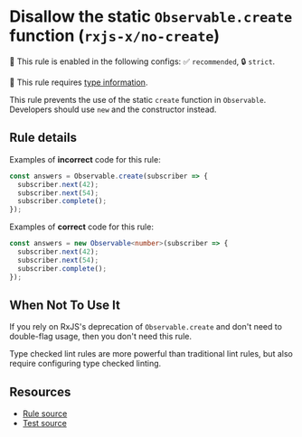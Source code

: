 # Disallow the static `Observable.create` function (`rxjs-x/no-create`)

💼 This rule is enabled in the following configs: ✅ `recommended`, 🔒 `strict`.

💭 This rule requires [type information](https://typescript-eslint.io/linting/typed-linting).

<!-- end auto-generated rule header -->

This rule prevents the use of the static `create` function in `Observable`. Developers should use `new` and the constructor instead.

## Rule details

Examples of **incorrect** code for this rule:

```ts
const answers = Observable.create(subscriber => {
  subscriber.next(42);
  subscriber.next(54);
  subscriber.complete();
});
```

Examples of **correct** code for this rule:

```ts
const answers = new Observable<number>(subscriber => {
  subscriber.next(42);
  subscriber.next(54);
  subscriber.complete();
});
```

## When Not To Use It

If you rely on RxJS's deprecation of `Observable.create` and don't need to double-flag usage,
then you don't need this rule.

Type checked lint rules are more powerful than traditional lint rules, but also require configuring type checked linting.

## Resources

- [Rule source](/src/rules/no-create.ts)
- [Test source](/tests/rules/no-create.test.ts)
